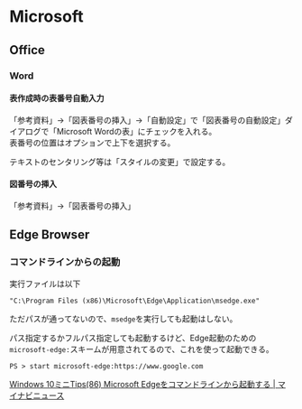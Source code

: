 # Microsoft

## Office

### Word

#### 表作成時の表番号自動入力

「参考資料」->「図表番号の挿入」->「自動設定」で「図表番号の自動設定」ダイアログで「Microsoft Wordの表」にチェックを入れる。  
表番号の位置はオプションで上下を選択する。

テキストのセンタリング等は「スタイルの変更」で設定する。

#### 図番号の挿入

「参考資料」->「図表番号の挿入」

## Edge Browser

### コマンドラインからの起動

実行ファイルは以下

```
"C:\Program Files (x86)\Microsoft\Edge\Application\msedge.exe"
```

ただパスが通ってないので、`msedge`を実行しても起動はしない。

パス指定するかフルパス指定しても起動するけど、Edge起動のための`microsoft-edge:`スキームが用意されてるので、これを使って起動できる。

```
PS > start microsoft-edge:https://www.google.com
```

[Windows 10ミニTips(86) Microsoft Edgeをコマンドラインから起動する | マイナビニュース](https://news.mynavi.jp/article/win10tips-86/)
